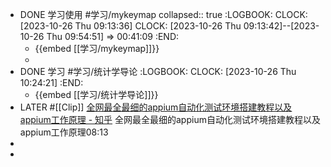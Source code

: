 - DONE 学习使用 #学习/mykeymap
  collapsed:: true
  :LOGBOOK:
  CLOCK: [2023-10-26 Thu 09:13:36]
  CLOCK: [2023-10-26 Thu 09:13:42]--[2023-10-26 Thu 09:54:51] =>  00:41:09
  :END:
	- {{embed [[学习/mykeymap]]}}
	-
- DONE 学习 #学习/统计学导论
  :LOGBOOK:
  CLOCK: [2023-10-26 Thu 10:24:21]
  :END:
	- {{embed [[学习/统计学导论]]}}
- LATER #[[Clip]] [全网最全最细的appium自动化测试环境搭建教程以及appium工作原理 - 知乎](https://zhuanlan.zhihu.com/p/142899252)
  全网最全最细的appium自动化测试环境搭建教程以及appium工作原理08:13
-
-